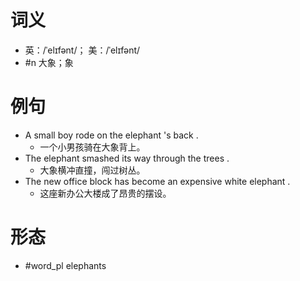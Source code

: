 # 词义
- 英：/ˈelɪfənt/； 美：/ˈelɪfənt/
- #n 大象；象
# 例句
- A small boy rode on the elephant 's back .
	- 一个小男孩骑在大象背上。
- The elephant smashed its way through the trees .
	- 大象横冲直撞，闯过树丛。
- The new office block has become an expensive white elephant .
	- 这座新办公大楼成了昂贵的摆设。
# 形态
- #word_pl elephants
